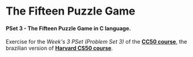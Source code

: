 # The Fifteen Puzzle Game

#### PSet 3 - The Fifteen Puzzle Game in C language.

Exercise for the *Week's 3 PSet (Problem Set 3)* of the **[CC50 course](https://cc50.estudarfora.org.br)**, the brazilian version of **[Harvard CS50 course](https://cs50.harvard.edu/college/2020/fall/)**.

